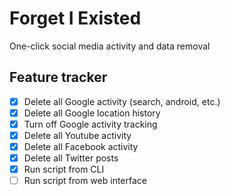 # Forget I Existed

One-click social media activity and data removal

## Feature tracker

- [x] Delete all Google activity (search, android, etc.)
- [x] Delete all Google location history
- [x] Turn off Google activity tracking
- [x] Delete all Youtube activity
- [x] Delete all Facebook activity
- [x] Delete all Twitter posts
- [x] Run script from CLI
- [ ] Run script from web interface